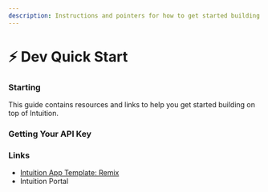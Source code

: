 ```yaml
---
description: Instructions and pointers for how to get started building on Intuition.
---
```


# ⚡ Dev Quick Start



### Starting&#x20;

This guide contains resources and links to help you get started building on top of Intuition.&#x20;

### Getting Your API Key

### Links

* [Intuition App Template: Remix](https://github.com/0xIntuition/app-template-remix)
* Intuition Portal

###
